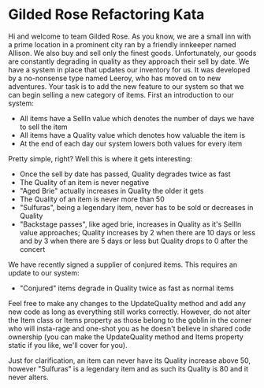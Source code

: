 # Gilded Rose Refactoring Kata

Hi and welcome to team Gilded Rose. As you know, we are a small inn with a
prime location in a prominent city ran by a friendly innkeeper named
Allison. We also buy and sell only the finest goods. Unfortunately, our
goods are constantly degrading in quality as they approach their sell by
date. We have a system in place that updates our inventory for us. It was
developed by a no-nonsense type named Leeroy, who has moved on to new
adventures. Your task is to add the new feature to our system so that we
can begin selling a new category of items. First an introduction to our
system:

- All items have a SellIn value which denotes the number of days we have
  to sell the item
- All items have a Quality value which denotes how valuable the item is
- At the end of each day our system lowers both values for every item

Pretty simple, right? Well this is where it gets interesting:

- Once the sell by date has passed, Quality degrades twice as fast
- The Quality of an item is never negative
- "Aged Brie" actually increases in Quality the older it gets
- The Quality of an item is never more than 50
- "Sulfuras", being a legendary item, never has to be sold or decreases
  in Quality
- "Backstage passes", like aged brie, increases in Quality as it's SellIn
  value approaches; Quality increases by 2 when there are 10 days or less
  and by 3 when there are 5 days or less but Quality drops to 0 after the
  concert

We have recently signed a supplier of conjured items. This requires an
update to our system:

- "Conjured" items degrade in Quality twice as fast as normal items

Feel free to make any changes to the UpdateQuality method and add any
new code as long as everything still works correctly. However, do not
alter the Item class or Items property as those belong to the goblin
in the corner who will insta-rage and one-shot you as he doesn't
believe in shared code ownership (you can make the UpdateQuality
method and Items property static if you like, we'll cover for you).

Just for clarification, an item can never have its Quality increase
above 50, however "Sulfuras" is a legendary item and as such its
Quality is 80 and it never alters.
